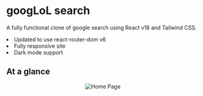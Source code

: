 # googLoL search 

A fully functional clone of google search using React v18 and Tailwind CSS. 
<li> Updated to use react-router-dom v6
<li> Fully responsive site
<li> Dark mode support

## At a glance
<div align="center">
  <img src="https://user-images.githubusercontent.com/76219678/182008487-855b8aef-5e88-4c11-9225-86e97aef7487.png" alt="Home Page"/>
</div>
